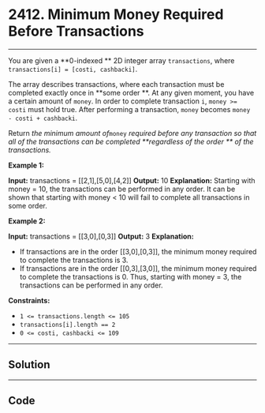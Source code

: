 # 2412. Minimum Money Required Before Transactions

---

You are given a **0-indexed ** 2D integer array `transactions`, where `transactions[i] = [costi, cashbacki]`.

The array describes transactions, where each transaction must be completed exactly once in **some order **. At any given moment, you have a certain amount of `money`. In order to complete transaction `i`, `money >= costi` must hold true. After performing a transaction, `money` becomes `money - costi + cashbacki`.

Return _the minimum amount of_`money` _required before any transaction so that all of the transactions can be completed **regardless of the order ** of the transactions._

 

**Example 1:**


**Input:** transactions = [[2,1],[5,0],[4,2]]
**Output:** 10
**Explanation:** Starting with money = 10, the transactions can be performed in any order.
It can be shown that starting with money < 10 will fail to complete all transactions in some order.


**Example 2:**


**Input:** transactions = [[3,0],[0,3]]
**Output:** 3
**Explanation:**
- If transactions are in the order [[3,0],[0,3]], the minimum money required to complete the transactions is 3.
- If transactions are in the order [[0,3],[3,0]], the minimum money required to complete the transactions is 0.
Thus, starting with money = 3, the transactions can be performed in any order.


 

**Constraints:**

  * `1 <= transactions.length <= 105`
  * `transactions[i].length == 2`
  * `0 <= costi, cashbacki <= 109`

---

## Solution



---

## Code
```python


```